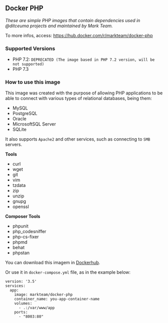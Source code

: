 ## Docker PHP

*These are simple PHP images that contain dependencies used in @ditceuma projects and maintained by Mark Team.*

To more infos, access: https://hub.docker.com/r/markteam/docker-php

### Supported Versions

- PHP 7.2: `DEPRECATED (The image based in PHP 7.2 version, will be not supported)`
- PHP 7.3

### How to use this image

This image was created with the purpose of allowing PHP applications to be able to connect with various types of relational databases, being them:

- MySQL
- PostgreSQL
- Oracle
- MicrosoftSQL Server
- SQLite

It also supports `Apache2` and other services, such as connecting to `SMB` servers.

**Tools**

- curl
- wget
- git
- vim
- tzdata
- zip
- unzip
- gnupg
- openssl

**Composer Tools**

- phpunit
- php_codesniffer
- php-cs-fixer
- phpmd
- behat
- phpstan

You can download this imagem in [Dockerhub](https://hub.docker.com/r/markteam/docker-php).

Or use it in `docker-compose.yml` file, as in the example below:

```
version: '3.5'
services:
  app:
    image: markteam/docker-php
    container_name: you-app-container-name
    volumes:
      - .:/var/www/app
    ports:
      - "8003:80"
```
